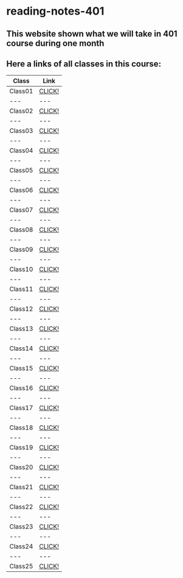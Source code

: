 # reading-notes-401

## This website shown what we will take in 401 course during one month

## Here a links of all classes in this course:

**Class** | **Link** 
--- | --- 
Class01 | [CLICK!](https://tumaho.github.io/reading-notes-401/class01)
--- | --- 
Class02 | [CLICK!](https://tumaho.github.io/reading-notes-401/class02)
--- | --- 
Class03 | [CLICK!](https://tumaho.github.io/reading-notes-401/class03)
--- | --- 
Class04 | [CLICK!](https://tumaho.github.io/reading-notes-401/class04)
--- | --- 
Class05 | [CLICK!](https://tumaho.github.io/reading-notes-401/Linked-list)
--- | --- 
Class06 | [CLICK!](https://tumaho.github.io/reading-notes-401/class06)
--- | --- 
Class07 | [CLICK!](https://tumaho.github.io/reading-notes-401/class07)
--- | --- 
Class08 | [CLICK!](https://tumaho.github.io/reading-notes-401/class08)
--- | --- 
Class09 | [CLICK!](https://tumaho.github.io/reading-notes-401/class09)
--- | --- 
Class10 | [CLICK!](https://tumaho.github.io/reading-notes-401/Queue-stack)
--- | --- 
Class11 | [CLICK!](https://tumaho.github.io/reading-notes-401/class11)
--- | --- 
Class12 | [CLICK!](https://tumaho.github.io/reading-notes-401/class12)
--- | --- 
Class13 | [CLICK!](https://tumaho.github.io/reading-notes-401/class13)
--- | --- 
Class14 | [CLICK!](https://tumaho.github.io/reading-notes-401/class14)
--- | --- 
Class15 | [CLICK!](https://tumaho.github.io/reading-notes-401/Trees)
--- | --- 
Class16 | [CLICK!](https://tumaho.github.io/reading-notes-401/class16)
--- | --- 
Class17 | [CLICK!](https://tumaho.github.io/reading-notes-401/class17)
--- | --- 
Class18 | [CLICK!](https://tumaho.github.io/reading-notes-401/class18)
--- | --- 
Class19 | [CLICK!](https://tumaho.github.io/reading-notes-401/class19)
--- | --- 
Class20 | [CLICK!](https://tumaho.github.io/reading-notes-401/class20)
--- | --- 
Class21 | [CLICK!](https://tumaho.github.io/reading-notes-401/class21)
--- | --- 
Class22 | [CLICK!](https://tumaho.github.io/reading-notes-401/class22)
--- | --- 
Class23 | [CLICK!](https://tumaho.github.io/reading-notes-401/class23)
--- | --- 
Class24 | [CLICK!](https://tumaho.github.io/reading-notes-401/class24)
--- | --- 
Class25 | [CLICK!](https://tumaho.github.io/reading-notes-401/class25)